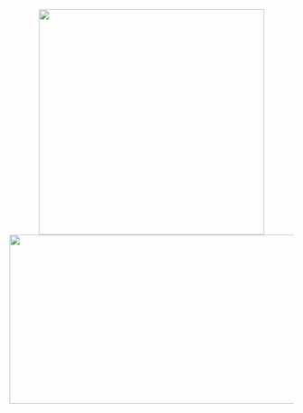 <div id="header" align="center">
  <img src="https://media3.giphy.com/media/v1.Y2lkPTc5MGI3NjExNXUwZm1idW9nYmg1dGVkNjdnYWNlNWxjZW5ubzQzd3FtOHMwNTRrNyZlcD12MV9pbnRlcm5hbF9naWZfYnlfaWQmY3Q9Zw/3osxYgT9qsR8dWu9q0/giphy.gif" width="400"/>
</div>

<div align="center">
  <img src="[https://media.giphy.com/media/dWesBcTLavkZuG35MI/giphy.gif](https://media1.giphy.com/media/v1.Y2lkPTc5MGI3NjExN2ZmbzNodWJxaTJhYTdhaTBzYmR6bGRicjB2eHBqM3VnaXZ2cjM0eCZlcD12MV9pbnRlcm5hbF9naWZfYnlfaWQmY3Q9Zw/E9uxGrsyXjnSU/giphy.gif)" width="600" height="300"/>
</div>
